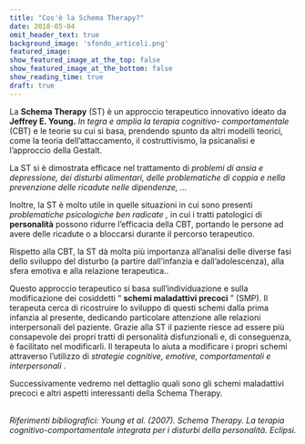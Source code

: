 ```yaml
---
title: "Cos'è la Schema Therapy?"
date: 2018-05-04
omit_header_text: true
background_image: 'sfondo_articoli.png'
featured_image: 
show_featured_image_at_the_top: false
show_featured_image_at_the_bottom: false
show_reading_time: true
draft: true
---
```


La **Schema Therapy** (ST) è un approccio terapeutico innovativo ideato da
**Jeffrey E. Young.** _In_ _tegra e amplia la terapia cognitivo-
comportamentale_ (CBT) e le teorie su cui si basa, prendendo spunto da altri
modelli teorici, come la teoria dell’attaccamento, il costruttivismo, la
psicanalisi e l’approccio della Gestalt.  
  
La ST si è dimostrata efficace nel trattamento di _problemi di ansia e
depressione, dei disturbi alimentari, delle problematiche di coppia e nella
prevenzione delle ricadute nelle dipendenze, ..._  
  
Inoltre, la ST è molto utile in quelle situazioni in cui sono presenti
_problematiche psicologiche ben radicate_ _,_ in cui i tratti patologici di
**personalità** possono ridurre l’efficacia della CBT, portando le persone ad
avere delle ricadute o a bloccarsi durante il percorso terapeutico.  
  
Rispetto alla CBT, la ST dà molta più importanza all’analisi delle diverse
fasi dello sviluppo del disturbo (a partire dall’infanzia e dall’adolescenza),
alla sfera emotiva e alla relazione terapeutica..  
  
Questo approccio terapeutico si basa sull’individuazione e sulla modificazione
dei cosiddetti “ **schemi maladattivi precoci** ” (SMP). Il terapeuta cerca di
ricostruire lo sviluppo di questi schemi dalla prima infanzia al presente,
dedicando particolare attenzione alle relazioni interpersonali del paziente.
Grazie alla ST il paziente riesce ad essere più consapevole dei propri tratti
di personalità disfunzionali e, di conseguenza, è facilitato nel modificarli.
Il terapeuta lo aiuta a modificare i propri schemi attraverso l’utilizzo di
_strategie cognitive, emotive, comportamentali e interpersonali_ .  
  
Successivamente vedremo nel dettaglio quali sono gli schemi maladattivi
precoci e altri aspetti interessanti della Schema Therapy.  
​  
  
_Riferimenti bibliografici: Young et al. (2007). Schema Therapy. La terapia
cognitivo-comportamentale integrata per i disturbi della personalità.
Eclipsi._

